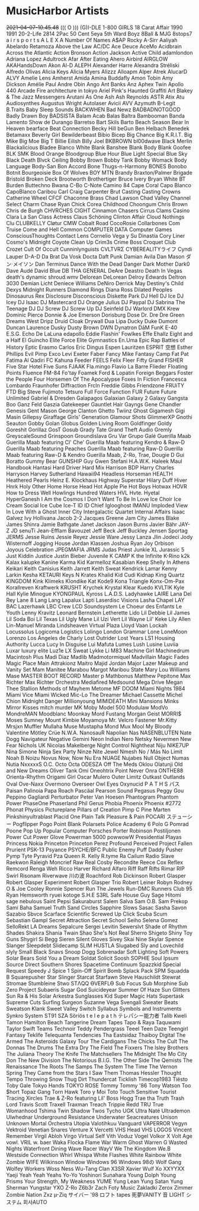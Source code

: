 # MusicHarbor Artists
~~2021-04-07-10.45.48~~
((( O )))
(G)I-DLE
1-800 GIRLS
18 Carat Affair
1990
1991
20-2-Life
2814
2Pac
50 Cent
5eya
5th Ward Boyz
8Ball & MJG
8stops7
a i r s p o r t s
A L E X
A Number Of Names
A$AP Rocky
A-Sirr
Aaliyah
Abelardo Retamoza
Above the Law
AC/DC
Ace Deuce
AceMo
Acidbrain
Across the Atlantic
Action Bronson
Action Jackson
Active Child
adamlondon
Adriana Lopez
Adultrock
Afar
After Eating
Ahero
Airbird
AIRGLOW
AKAHandsDown
Akon
Al-D
ALEPH
Alexander Harre
Alexandra Stréliski
Alfredo Olivas
Alicia Keys
Alicia Myers
Alizzz
Alloapm
Alper Atrek
AlucarD
ALVY
Amelie Lens
Amherst
Amida
Amina Buddafly
Amon Tobin
Amy Dickson
Amélie Paul
Andre Obin
Ango
Ant Banks
Anz
Aphex Twin
Apollo 440
Arcade Fire
architecture in tokyo
Ariel Pink's Haunted Graffiti
Art Blakey & The Jazz Messengers
Arutani
As One
Ash
Ash Reynolds
ASTR
Atix
Atu
Audiosynthes
Augustus Wright
Autolaser
Avicii
AVV
Azymuth
B-Legit
B.Traits
Baby Sleep Sounds
BACKWHEN
Bad Newz
BADBADNOTGOOD
Badly Drawn Boy
BADSISTA
Balam Acab
Balas
Baltra
Bambooman
Banda Lamento Show de Durango
Barretso
Bart Skils
Barto
Beach Season
Bear In Heaven
bearface
Beat Connection
Becky Hill
beGun
Ben Helbach
Benedek
Betamaxx
Beverly Girl
Bewilderbeast
Bibio
Bicep
Big Chance
Big K.R.I.T.
Big Mike
Big Moe
Big T
Billie Eilish
Billy Joel
BKBROWN
bl00dwave
Black Merlin
Blackalicious
Bladee
Blanco White
Blank Banshee
Blank Body
Blank Goofee
BLK SMK
Blood Orange
Bloodgroup
Blue Hour
Blue Light Special
Blue Sky Black Death
Blvck Ceiling
Bobby Brown
Bobby Tank
Bobby Womack
Body Language
Body-San
Bon Accord
Bone Thugs-n-Harmony
BONES
Bonobo
Botnit
Bourgeoisie
Box Of Wolves
BOY MTN
Brandy
Braxton/Palmer
Brigade
Bristold
Broken Deck
Brootworth
Brothertiger
Bruce Ivery
Bryan White
BT
Burden
Buttechno
Bwana
C-Bo
C-Note
Camino 84
Cape Coral
Capo Blanco
CapoBlanco
Caribou
Carl Craig
Carpenter Brut
Casting
Casting Crowns
Catherine Wheel
CFCF
Chaconne Brass
Chad Lawson
Chad Valley
Channel Select
Charm
Chase Ryan
Chick Corea
Childhood
Choongum
Chris Brown
Chris de Burgh
CHVRCHES
CIGHT
Cinnamon Chasers
Cirrus
Clams Casino
Clara La San
Class Actress
Claus Schöning
Clinton Affair
Cloud Nothings
Clu
CLUBKELLY
Cløtur
CMW
Cobalt Road
CocoRosie
Collarbones
Com Truise
Come and Hell
Common
COMPUTER DATA
Computer Games
ConsciousThoughts
Contact Lens
Cornelio Vega y Su Dinastía
Cory Liner
Cosmo's Midnight
Coyote Clean Up
Crim3s
Crime Boss
Croquet Club
Crozet
Cult Of Occult
Cunninlynguists
CVLTVRΣ
CYBEREALITYライフ
Cyndi Lauper
D-A-D
Da Brat
Da Vosk Docta
Daft Punk
Damian Avila
Dan Mason ダン·メイソン
Dan Terminus
Dance With the Dead
Danger
Dark Mother
Dark0
Dave Audé
David Blue
DB THA GENERAL
DeAre
Deastro
Death In Vegas
death's dynamic shroud.wmv
Delorean
DeLorean
Delroy Edwards
Deltron 3030
Demian Licht
Deniece Williams
DeNiro
Derrick May
Destiny's Child
Dexys Midnight Runners
Diamond Rings
Diana Ross
Dilated Peoples
Dinosaurus Rex
Disclosure
Disconscious
Diskette Park
DJ Hell
DJ Ice
DJ Icey
DJ Isaac
DJ Mastercard
DJ Orange Julius
DJ Paypal
DJ Sabrina The Teenage DJ
DJ Screw
DJ Screw Up
DJ Seinfeld
DJ Warlord
DMX Krew
Dominic Pierce
Donnie & Joe Emerson
Dorisburg
Dose
Dr. Dre
Dre Green
Dreams West
Dripz
Druid Cloak
Drywall
Dua Lipa
Ducky
Duke Dumont
Duncan Laurence
Dusky
Dusty Brown
DWN
Dynatron
DāM FunK
E-40
E.S.G.
Echo De LaLuna
edapollo
Eddie Flashin' Fowlkes
Effe
Ehallz
Eight and a Half
El Guincho
Elite Force
Elite Gymnastics
En.Uma
Epic Rap Battles of History
Eptic
Erasmo Carlos
Eric Dingus
Espen Lauritzen
ESPRIT 空想
Esther Phillips
Evil Pimp
Exco Levi
Exeter
Faber
Fancy Mike
Fantasy Camp
Fat Pat
Fatima Al Qadiri
FC Kahuna
Feeder
FEELS
Felix Fleer
Fifty Grand
FISHER
Five Star Hotel
Five Suns
FJAAK
Fla.mingo
Flavio La Barre
Flieder
Floating Points
Fluence
FM-84
Fo'tay
Foamek
Ford & Lopatin
Foreign Beggars
Foster the People
Four Horsemen Of The Apocalypse
Foxes In Fiction
Francesca Lombardo
Fraunhofer Diffraction
Frcln
Freddie Gibbs
Friendzone
FRUiTY
FTD Big Steve
Fujimoto Tetsuro
Full Force
Function
FUR
Future
Future Unlimited
Gabriel & Dresden
Galapagos
Galaxian
Galaxy 2 Galaxy
Gangsta Boo
Ganz Feld
Gaszia
Gatekeeper
Gauntlet Hair
Gayngs
Gene Chandler
Genesis
Gent Mason
George Clanton
Ghetto Twiinz
Ghost
Gigamesh
Gigi Masin
Gillepsy
Giraffage
Girls' Generation
Glamour Shots
GlimmerXP
Gnothi Seauton
Gobby
Golan Globus
Golden Living Room
Goldfinger
Goldy
Goreshit
Gorillaz
GosT
Gosub
Grady Tate
Grand Theft Audio
Gremly
GreyscaleSound
Grinspoon
Groundislava
Gru Var
Grupo Galé
Guerilla Maab
Guerilla Maab featuring Cl' Che'
Guerilla Maab featuring Kendro & Raw-D
Guerilla Maab featuring Peaches
Guerilla Maab featuring Raw-D
Guerilla Maab featuring Raw-D & Kendro
Guerilla Maab, Z-Ro, Trae, Dougie D
Gui Boratto
Gummy Bear
GUNSHIP
Guy
Gwen Stefani
H.A.W.K.
Haleek Maul
Handbook
Hantasi
Hard Driver
Hard Mix
Harrison BDP
Harry Charles
Harryson
Harvey Sutherland
Hawaii94
Headless Horseman
HEALTH
Heathered Pearls
Heinz E. Klockhaus
Highway Superstar
Hilary Duff
Hiver
Hnrk
Holy Other
Home
Horse Head
Hot Apple Pie
Hot Boys
Hotwax
HOVR
How to Dress Well
Howlings
Hundred Waters
HVL
Hvte.
Hyetal
HyperGanesh
I Am the Cosmos
I Don't Want To Be In Love
Ice Choir
Ice Cream Social
Ice Cube
Ice-T
ID
ID Chief
Iglooghost
IMANU
Imploded View
In Love With a Ghost
Inner City
Intergalactic Quartet
Internal Affairs
Isaac Galvez
Ivy Hollivana
Jacob 2-2
Jacques Greene
Jam City
James Blake
James Shinra
Jamie Bathgate
Janet Jackson
Jason Burns
Javier Bähr
JAY-Z
JD senuTi
Jean-Efflam Bavouzet
Jeff Beck
Jeff Buckley
Jensen Sportag
JERMS
Jesse Ruins
Jessie Reyez
Jessie Ware
Jessy Lanza
Jlin
Jodeci
Jody Wisternoff
Jogging House
Jordan Klassen
Joshua Ryan
Joy Orbison
Joyous Celebration
JPEGMAFIA
JRMS
Judas Priest
Junkie XL
Jurassic 5
Just Kiddin
Justice
Justin Bieber
Juvenile
K CAMP
K the Infinite
K-Rino
k2k
Kalax
kalupke
Kanine
Karma Kid
Karmelloz
Kasabian
Keep Shelly In Athens
Keikari
Keith Canisius
Keith Jarrett
Keith Sweat
Kendrick Lamar
Kenny Larkin
Kesha
KETAURI
Keys N Krates
Khalid
Kid Cudi
Kidnap
King Quartz
KINGDOM
Kink
Klimeks
Klondike Kat
Kode9
Kona Triangle
Konx-Om-Pax
Korallreven
Kraftwerk
KRUSHT
Krychek
Krystal Klear
Kuedo
KVLTIK
Kyle Hall
Kylie Minogue
KYONGPAUL
Kyross
L.A.D.S.
Ladyhawke
LAIRE
Lana Del Rey
Lane 8
Lang Lang
Lapalux
Lapti
Laserdisc Visions
Lasha Chapel
LAY BAC
Lazerhawk
LBC Crew
LCD Soundsystem
Le Choeur des Enfants
Le Youth
Lenny Kravitz
Leonard Bernstein
Letherette
Lido
Lil Debbie
Lil James
Lil Soda Boi
Lil Texas
Lil Ugly Mane
Lil Uzi Vert
Lil Wayne
Lil' Keke
Lily Allen
Lin-Manuel Miranda
Lindsheaven Virtual Plaza
Lloyd Vaan
Lockah
Locussolus
Logicoma
Logistics
Lolingo
London Grammar
Lone
LoneMoon
Lorenzo
Los Ángeles de Charly
Lost Outrider
Lost Years
LS1 Housing Authority
Lucca
Lucy In Disguise
Lui Mafuta
Lumes
Lush
Lusine
Luviia
Luxar
luxury elite
Luz1e
LX Sweat
Lykke Li
M83
Machine Girl
Machinedrum
Macintosh Plus
Madi Diaz
Madlib
Madmotormiquel
Madvillain
Magic Fades
Magic Place
Main Attrakionz
Maitro
Majid Jordan
Major Lazer
Makeup and Vanity Set
Mam
Manitee
Marabou
Margot
Maribou State
Mary Lou Williams
Mase
MASTER BOOT RECORD
Master p
Mathbonus
Matthew Pepitone
Max Richter
Max Richter Orchestra
Mediafired
Medsound
Mega Drive
Megan Thee Stallion
Methods of Mayhem
Metome
MF DOOM
Miami Nights 1984
Miami Vice
Miami Wicked
Mic-Lo The Dreamer
Michael Cassette
Michel Chion
Midnight Danger
Millionyoung
MIMIDEATH
Mini Mansions
Minks
Mirror Kisses
mitch murder
MK
Moby
Model 500
Modulaw
ModVo
MondreMAN
Moodblanc
Moonkay
Mord Fustang
Morgan Geist
MORRI$
Moses Sumney
Mount Kimbie
Moyamoya
Mr. Velcro Fastener
Mr.Kitty
Mrsjxn
Muffler
Mullaha
Muse
Mustapha Mond
Mux Mool
My Bloody Valentine
Mötley Crüe
N.W.A.
NanosauR
Napolian
Nas
NASENBLUTEN
Nate Dogg
Navigateur
Negative Gemini
Neon Indian
Nero
Netsky
Nevermen
New Fear
Nichols UK
Nicolas Makelberge
Night Control
Nightheat
Niju
NIKE7UP
Nina Simone
Ninja Sex Party
Ninze
Nite Jewel
Nmesh
No / Más
No Limit
Noah B
Noizu
Novus
Now, Now
Nu Era
NUAGE
Nujabes
Null Object
Numas
Nutia
NxxxxxS
O.C.
Octo Octa
ODESZA
Off The Meds
Oklou
Olatunji
Old and New Dreams
Oliver Tank
Omi
Oneohtrix Point Never
Onra
ONTHE88
Orienta-Rhythm
Origami Girl
Oscar Mulero
Outer Limitz
Outkast
Outlands
Oval
Ove-Naxx
Overmono
Overseer
Owl Eyes
Oxynucid
P A T H S パス
Paisan
Palinoia
Papa Roach
Pascäal
Pearson Sound
Pegasus
Peggy Gou
Peppino Gagliardi
Perturbator
Peter Van Hoesen
Phantogram
Phantom Power
PhaseOne
Phaserland
Phil Gerus
Phobia
Phoenix
Phoenix #2772
Phonat
Physics
Pictureplane
Pillars of Creation
Pimp C
Pine Marten
Pinkshinyultrablast
Placid One
Plain Talk
Pleasure & Pain
POCARI ステューシー
Pogflipper
Pogo
Point Blank
Polarsets
Police Academy 6
Polo G
Pomrad
Poone
Pop Up
Popular Computer
Porsches
Porter Robinson
Postiljonen
Power Cut
Power Glove
Powerman 5000
powwowW
Presidential Playas
Princess Nokia
Princeton
Princeton Perez
Profound Perceived
Project Fallen
Prurient
PSK-13
Psyance
PSYCHE/BFC
Public Enemy
Puff Daddy
Pusher
Pymp Tyte
Pyravid
Pza
Queen
R. Kelly
R.tyme
Ra Cailum
Radio Slave
Raekwon
Raleigh Moncrief
Raw
Real Cosby
Recondite
Reece Cox
Reflex
Remcord
Renga Weh
Ricco Harver
Richard Alfaro
Riff Raff
Rifts
Rimar
RIP Swirl
Risonam
Riverwave 川の波
Roachford
Rob Dickinson
Robert Glasper
Robert Glasper Experiment
Robert Glasper Trio
Robert Leiner
Robyn
Rodney O & Joe Cooley
Ronnie Spencer
Run The Jewels
Run-DMC
Runners Club 95
Ryan Hemsworth
ryuei kotoge
S.H.E
S3RL
Safe House Guy
Sage Hitomi
sage nebulous
Saint Pepsi
Sakuraburst
Salem
Salva
Sam O.B.
Sam Prekop
Sami Baha
Samuel Truth
Sand Circles
Sapphire Slows
Sasac
Sasha
Savon
Sazabio
Sbvce
Scarface
Scientific
Screwed Up Click
Scuba
Scum
Sebastian Gampl
Secret Attraction
Secret School
Seiho
Selena Gomez
SelloRekt LA Dreams
Sepalcure
Sergei Levitin
Sewerslvt
Shade of Rhythm
Shades
Shakira
Shania Twain
Shao
She's Not Real
Sherro
Shigeto
Shiny Toy Guns
Shygirl
Si Begg
Sieren
Silent Gloves
Sivey
Skai Nine
Skylar Spence
Slanger
Sleepdebt
Slidecamp
SLIM HUSTLA
Slugabed
Sly and Lovechild
slyly
Small Black
Snavs
Snoop Dogg
Sobrenadar
Soft Lighting
Soft Powers
Solar Bears
Sold You a Dream
Soldat
Solicit
Soosh
SOPHIE
Soul Ipsum
Source Direct
Southern Shores
Spacetime Continuum
Spazzkid
Special Request
Speedy J
Spice 1
Spin-Off
Spirit Bomb
Splack Pack
SPM
Squadda B
Squarepusher
Star Slinger
Starcat
Starfawn
Steve Hauschildt
Stewrat
Stromae
Stumbleine
Stwo
STΛQQ ƟVERFLƟ
Sub Focus
Sub Morphine
Sub Zero Project
Subaeris
Sugar God
Suicideyear
Summer Of Haze
Sun Glitters
Sun Ra & His Solar Arkestra
Sunglasses Kid
Super Magic Hats
Supertask
Supreme Cuts
Surfing
Surgeon
Suzanne Vega
Svengali
Sweater Beats
Sweatson Klank
Sweet Valley
Switch
Syllabus
Symbols and Instruments
Synkro
System ST91
SZA
Söriös
t e l e p a t h テレパシー能力者
Talib Kweli
Tamon Hamilton Beach
Tangerine Dream
Tapes
Tapo & Raya
Taquwami
Taylor Swift
Teams
Technoir
Teddy Pendergrass
Teeel
Teen Daze
Teengirl Fantasy
Teklife
Telequanta
Tendencies
Tha Eastsidaz
Thaiboy Digital
The Armed
The Asteroids Galaxy Tour
The Cardigans
The Chicks
The Cult
The Donnas
The Drums
The Extra Dry
The Field
The Fixxers
The Isley Brothers
The Juliana Theory
The Knife
The Matchsellers
The Midnight
The Mo City Don
The New Division
The Notorious B.I.G.
The Other Side
The Qemists
The Renaissance
The Roots
The Samps
The System
The Time
The Vernon Spring
They Came from the Stars I Saw Them
Thomas Hessler
Thought Tempo
Throwing Snow
Thug Dirt
Thundercat
Ticklish
Timecop1983
Tiësto
Toby Gale
Tokyo Hands
TOKYO ROSE
Tommy
Tommy '86
Tony Watson
Too $hort
Topaz Gang
Torn Hawk
Toro y Moi
Toto
Touch Sensitive
Tourist
Tracing Xircles
Trae & Z-Ro featuring Lil' Boss Hogg
Trae tha Truth
Trash Lord
Travis Scott
Traxell
Traxman
Treach
Trippie Redd
TRU
True Womanhood
Tshima
Twin Shadow
Twos
Tycho
UGK
Ultra Naté
Ultrademon
Ulwhednar
Underground Resistance
Underwater Seacreatures
Unison
Unknown Mortal Orchestra
Utopia
Valotihkuu
Vanguard
VAPERROR
Vegyn
Vektroid
Venetian Snares
Venture X
Vercetti
VHS Head
VHS LOGOS
Vincent Remember
Virgil Abloh
Virgo
Virtual Self
Vith
Voduz
Vogel
Volkor X
Volt Age
vowl.
VRIL
w. baer
Waka Flocka Flame
War
Warm Ghost
Warren G
Wasted Nights
Waterfront Dining
Wave Racer
WayV
We The Kingdom
We.B
Westside Connection
Whirl
Whispa
White Flashes
White Rainbow
White Zombie
WIFE
Wilkinson
Window
Windows 96
Windows 98の
Wolf Gang
Wolfey
Workers
Woss Ness
Wu-Tang Clan
X3SR
Xavier Wulf
Xo
XXYYXX
Yaeji
Yeah Yeah Yeahs
Yo-Yo
Yoshinori Sunahara
Young Dolph
Young Prisms
Your Strength, My Weakness
YUME
Yung Lean
Yung Satan
Yung Sherman
Yungstar
YXO
Z-Ro
Z6b3r
Zach Foty Music
Zakladki
Zerox
Zimmer
Zombie Nation
Zxz
µ-Ziq
サイバー '98
ロフト tapes
死夢VANITY
音 LIGHT システム
회사AUTO